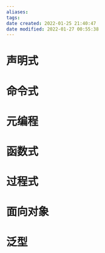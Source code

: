 ```yaml
---
aliases: 
tags: 
date created: 2022-01-25 21:40:47
date modified: 2022-01-27 00:55:38
---
```


# 声明式

# 命令式

# 元编程

# 函数式

# 过程式

# 面向对象

# 泛型
